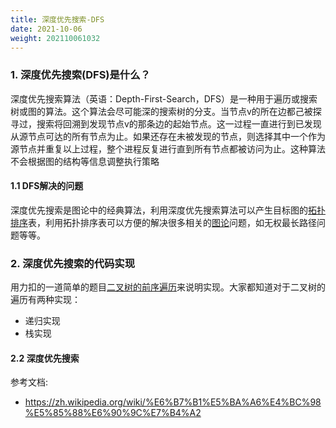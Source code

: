 ```yaml
---
title: 深度优先搜索-DFS
date: 2021-10-06
weight: 202110061032
---
```


### 1. 深度优先搜索(DFS)是什么？

深度优先搜索算法（英语：Depth-First-Search，DFS）是一种用于遍历或搜索树或图的算法。这个算法会尽可能深的搜索树的分支。当节点v的所在边都己被探寻过，搜索将回溯到发现节点v的那条边的起始节点。这一过程一直进行到已发现从源节点可达的所有节点为止。如果还存在未被发现的节点，则选择其中一个作为源节点并重复以上过程，整个进程反复进行直到所有节点都被访问为止。这种算法不会根据图的结构等信息调整执行策略

#### 1.1 DFS解决的问题

深度优先搜索是图论中的经典算法，利用深度优先搜索算法可以产生目标图的[拓扑排序](https://zh.wikipedia.org/wiki/拓扑排序)表，利用拓扑排序表可以方便的解决很多相关的[图论](https://zh.wikipedia.org/wiki/图论)问题，如无权最长路径问题等等。

### 2. 深度优先搜索的代码实现

用力扣的一道简单的题目[二叉树的前序遍历](https://leetcode-cn.com/problems/binary-tree-preorder-traversal/)来说明实现。大家都知道对于二叉树的遍历有两种实现：

- 递归实现
- 栈实现

#### 2.2 深度优先搜索





参考文档:

- https://zh.wikipedia.org/wiki/%E6%B7%B1%E5%BA%A6%E4%BC%98%E5%85%88%E6%90%9C%E7%B4%A2

